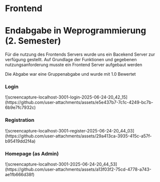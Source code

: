 # Frontend
<h1>Endabgabe in Weprogrammierung (2. Semester)</h1>
<p>Für die nutzung des Frontends Servers wurde uns ein Bacekend Server zur verfügung gestellt. Auf Grundlage der Funktionen und gegebenen nutzungsanforderung musste ein Frontend Server aufgebaut werden</p>
<p>Die Abgabe war eine Gruppenabgabe und wurde mit 1.0 Bewertet</p>

<h3>Login</h3>
![screencapture-localhost-3001-login-2025-06-24-20_42_15](https://github.com/user-attachments/assets/e5e437b7-7c1c-4249-bc7b-6b9e7fc7932c)

<h3>Registration</h3>
![screencapture-localhost-3001-register-2025-06-24-20_44_03](https://github.com/user-attachments/assets/29a413ca-3935-415c-a57f-b95419dd2f4a)

<h3>Homepage (as Admin)</h3>
![screencapture-localhost-3001-2025-06-24-20_44_53](https://github.com/user-attachments/assets/a13f03f2-75cd-4778-a743-ae1fb666d38f)
